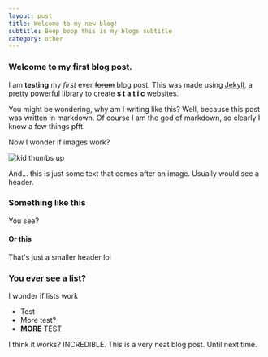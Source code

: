 ```yaml
---
layout: post
title: Welcome to my new blog!
subtitle: Beep boop this is my blogs subtitle
category: other
---
```


### Welcome to my first blog post.
I am **testing** my *first* ever ~~forum~~ blog post. This was made using [Jekyll](https://jekyllrb.com/), a pretty
powerful library to create __s t a t i c__ websites.

You might be wondering, why am I writing like this? Well, because this post was written in markdown. Of course I am the
god of markdown, so clearly I know a few things pfft.

Now I wonder if images work?

<img src="{{ site.baseurl }}assets/blog-img/thumbs-up.jpg" alt="kid thumbs up" style="max-width: 550px;" />

And... this is just some text that comes after an image. Usually would see a header.

### Something like this
You see?

#### Or this
That's just a smaller header lol

### You ever see a list?
I wonder if lists work
- Test
- More test?
- **MORE** TEST

I think it works? INCREDIBLE. This is a very neat blog post. Until next time.